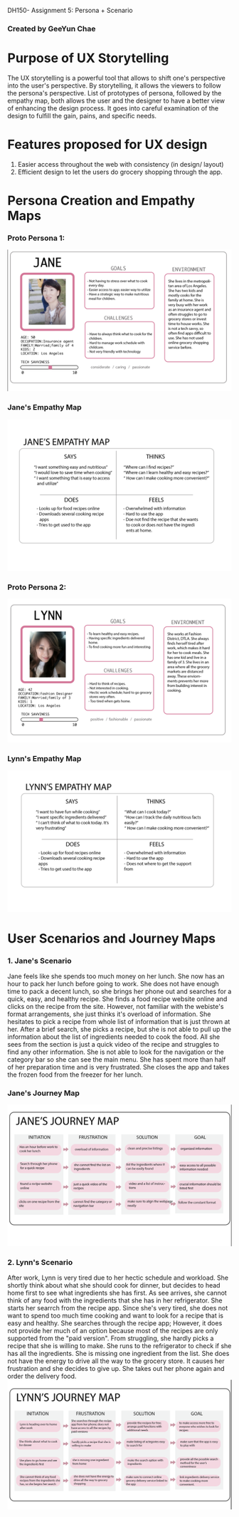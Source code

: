 DH150- Assignment 5: Persona + Scenario
### Created by GeeYun Chae

# Purpose of UX Storytelling
The UX storytelling is a powerful tool that allows to shift one's perspective into the user's perspective. By storytelling, it allows the viewers to follow the persona's perspective. List of prototypes of persona, followed by the empathy map, both allows the user and the designer to have a better view of enhancing the design process. It goes into careful examination of the design to fulfill the gain, pains, and specific needs. 

# Features proposed for UX design
1. Easier access throughout the web with consistency (in design/ layout)
2. Efficient design to let the users do grocery shopping through the app.

# Persona Creation and Empathy Maps
### Proto Persona 1: 
![image](jane.png)

### Jane's Empathy Map
![image](map1.png)

### Proto Persona 2:
![image](lynn.png)

### Lynn's Empathy Map
![image](map2.png)

# User Scenarios and Journey Maps
### 1. Jane's Scenario
Jane feels like she spends too much money on her lunch. She now has an hour to pack her lunch before going to work. She does not have enough time to pack a decent lunch, so she brings her phone out and searches for a quick, easy, and healthy recipe. She finds a food recipe website online and clicks on the recipe from the site.
However, not familiar with the webiste's format arrangements, she just thinks it's overload of information. She hesitates to pick a recipe from whole list of information that is just thrown at her. After a brief search, she picks a recipe, but she is not able to pull up the information about the list of ingredients needed to cook the food. All she sees from the section is just a quick video of the recipe and struggles to find any other information. She is not able to look for the navigation or the category bar so she can see the main menu. 
She has spent more than half of her preparation time and is very frustrated. She closes the app and takes the frozen food from the freezer for her lunch. 
### Jane's Journey Map
![image](pink1.png)

### 2. Lynn's Scenario
After work, Lynn is very tired due to her hectic schedule and workload. She shortly think about what she should cook for dinner, but decides to head home first to see what ingredients she has first. As see arrives, she cannot think of any food with the ingredients that she has in her refrigerator. She starts her searrch from the recipe app. Since she's very tired, she does not want to spend too much time cooking and want to look for a recipe that is easy and healthy. 
She searches through the recipe app; However, it does not provide her much of an option because most of the recipes are only supported from the "paid version". From struggling, she hardly picks a recipe that she is willing to make. She runs to the refrigerator to check if she has all the ingredients. She is missing one ingredient from the list. She does not have the energy to drive all the way to the grocery store. It causes her frustration and she decides to give up. She takes out her phone again and order the delivery food. 
![image](pink3.png)

